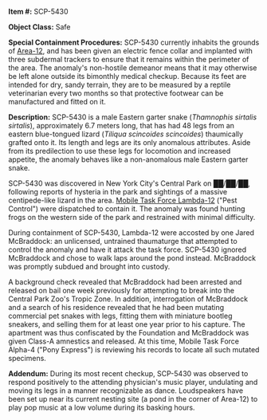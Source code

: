 **Item #:** SCP-5430

**Object Class:** Safe

**Special Containment Procedures:** SCP-5430 currently inhabits the grounds of [Area-12](/scp-2779), and has been given an electric fence collar and implanted with three subdermal trackers to ensure that it remains within the perimeter of the area. The anomaly's non-hostile demeanor means that it may otherwise be left alone outside its bimonthly medical checkup. Because its feet are intended for dry, sandy terrain, they are to be measured by a reptile veterinarian every two months so that protective footwear can be manufactured and fitted on it.

**Description:** SCP-5430 is a male Eastern garter snake (_Thamnophis sirtalis sirtalis_), approximately 6.7 meters long, that has had 48 legs from an eastern blue-tongued lizard (_Tiliqua scincoides scincoides_) thaumically grafted onto it. Its length and legs are its only anomalous attributes. Aside from its predilection to use these legs for locomotion and increased appetite, the anomaly behaves like a non-anomalous male Eastern garter snake.

SCP-5430 was discovered in New York City's Central Park on ██/██/██, following reports of hysteria in the park and sightings of a massive centipede-like lizard in the area. [Mobile Task Force Lambda-12](http://www.scp-wiki.net/task-forces#lambda-12) ("Pest Control") were dispatched to contain it. The anomaly was found hunting frogs on the western side of the park and restrained with minimal difficulty.

During containment of SCP-5430, Lambda-12 were accosted by one Jared McBraddock: an unlicensed, untrained thaumaturge that attempted to control the anomaly and have it attack the task force. SCP-5430 ignored McBraddock and chose to walk laps around the pond instead. McBraddock was promptly subdued and brought into custody.

A background check revealed that McBraddock had been arrested and released on bail one week previously for attempting to break into the Central Park Zoo's Tropic Zone. In addition, interrogation of McBraddock and a search of his residence revealed that he had been mutating commercial pet snakes with legs, fitting them with miniature bootleg sneakers, and selling them for at least one year prior to his capture. The apartment was thus confiscated by the Foundation and McBraddock was given Class-A amnestics and released. At this time, Mobile Task Force Alpha-4 ("Pony Express") is reviewing his records to locate all such mutated specimens.

**Addendum:** During its most recent checkup, SCP-5430 was observed to respond positively to the attending physician's music player, undulating and moving its legs in a manner recognizable as dance. Loudspeakers have been set up near its current nesting site (a pond in the corner of Area-12) to play pop music at a low volume during its basking hours.